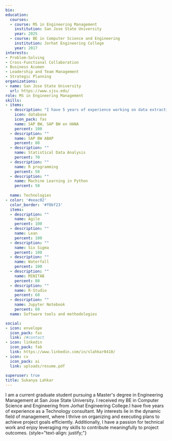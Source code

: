 ```yaml
---
bio: 
education:
  courses:
  - course: MS in Engineering Management
    institution: San Jose State University
    year: 2025
  - course: BE in Computer Science and Engineering
    institution: Jorhat Engineering College
    year: 2017
interests:
- Problem-Solving
- Cross-Functional Collaboration
- Business Acumen
- Leadership and Team Management
- Strategic Planning
organizations:
- name: San Jose State University
  url: https://www.sjsu.edu/
role: MS in Engineering Management
skills:
- items:
  - description: "I have 5 years of experience working on data extraction, transformation and loading using SAP BW and BW on HANA. I have substantial knowledge on both the 3.x and 7.x BI versions."
    icon: database
    icon_pack: fas
    name: SAP BW, SAP BW on HANA
    percent: 100
  - description: ""
    name: SAP BW ABAP
    percent: 80
  - description: ""
    name: Statistical Data Analysis
    percent: 70
  - description: ""
    name: R programming
    percent: 50
  - description: ""
    name: Machine Learning in Python
    percent: 50
    
  name: Technologies
- color: '#eeac02'
  color_border: '#f0bf23'
  items:
  - description: ""
    name: Agile
    percent: 100
  - description: ""
    name: Lean 
    percent: 100
  - description: ""
    name: Six Sigma
    percent: 100
  - description: ""
    name: Waterfall
    percent: 100
  - description: ""
    name: MINITAB
    percent: 80
  - description: ""
    name: R-Studio
    percent: 60
  - description: ""
    name: Jupyter Notebook
    percent: 60
  name: Software tools and methodologies

social:
- icon: envelope
  icon_pack: fas
  link: /#contact
- icon: linkedin
  icon_pack: fab
  link: https://www.linkedin.com/in/slahkar0410/
- icon: cv
  icon_pack: ai
  link: uploads/resume.pdf
  
superuser: true
title: Sukanya Lahkar
---
```


I am a current graduate student pursuing a Master's degree in Engineering Management at San Jose State University. I received my BE in Computer Science and Engineering from Jorhat Engineering College.I have five years of experience as a Technology consultant. My interests lie in the dynamic field of management, where I thrive on organizing and executing plans to achieve project goals efficiently. Additionally, I have a passion for technical work and enjoy leveraging my skills to contribute meaningfully to project outcomes. 
{style="text-align: justify;"}
